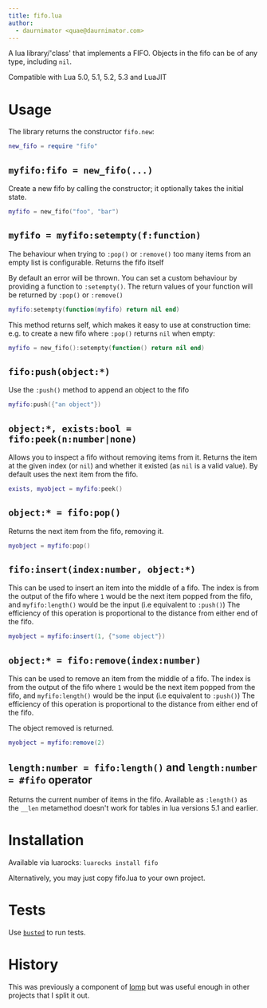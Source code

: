 ```yaml
---
title: fifo.lua
author:
  - daurnimator <quae@daurnimator.com>
---
```


A lua library/'class' that implements a FIFO.
Objects in the fifo can be of any type, including `nil`.

Compatible with Lua 5.0, 5.1, 5.2, 5.3 and LuaJIT


# Usage

The library returns the constructor `fifo.new`:

```lua
new_fifo = require "fifo"
```

## `myfifo:fifo = new_fifo(...)`

Create a new fifo by calling the constructor;
it optionally takes the initial state.

```lua
myfifo = new_fifo("foo", "bar")
```

## `myfifo = myfifo:setempty(f:function)`

The behaviour when trying to `:pop()` or `:remove()` too many items from an empty list is configurable.
Returns the fifo itself

By default an error will be thrown.
You can set a custom behaviour by providing a function to `:setempty()`.
The return values of your function will be returned by `:pop()` or `:remove()`

```lua
myfifo:setempty(function(myfifo) return nil end)
```

This method returns self, which makes it easy to use at construction time:
e.g. to create a new fifo where `:pop()` returns `nil` when empty:

```lua
myfifo = new_fifo():setempty(function() return nil end)
```


## `fifo:push(object:*)`

Use the `:push()` method to append an object to the fifo

```lua
myfifo:push({"an object"})
```


## `object:*, exists:bool = fifo:peek(n:number|none)`

Allows you to inspect a fifo without removing items from it.
Returns the item at the given index (or `nil`) and whether it existed (as `nil` is a valid value).
By default uses the next item from the fifo.

```lua
exists, myobject = myfifo:peek()
```


## `object:* = fifo:pop()`

Returns the next item from the fifo, removing it.

```lua
myobject = myfifo:pop()
```


## `fifo:insert(index:number, object:*)`

This can be used to insert an item into the middle of a fifo.
The index is from the output of the fifo
where `1` would be the next item popped from the fifo,
and `myfifo:length()` would be the input (i.e equivalent to `:push()`)
The efficiency of this operation is proportional to the distance from either end of the fifo.

```lua
myobject = myfifo:insert(1, {"some object"})
```


## `object:* = fifo:remove(index:number)`

This can be used to remove an item from the middle of a fifo.
The index is from the output of the fifo
where `1` would be the next item popped from the fifo,
and `myfifo:length()` would be the input (i.e equivalent to `:push()`)
The efficiency of this operation is proportional to the distance from either end of the fifo.

The object removed is returned.

```lua
myobject = myfifo:remove(2)
```


## `length:number = fifo:length()` and `length:number = #fifo` operator

Returns the current number of items in the fifo.
Available as `:length()` as the `__len` metamethod doesn't work for tables in lua versions 5.1 and earlier.


# Installation

Available via luarocks: `luarocks install fifo`

Alternatively, you may just copy fifo.lua to your own project.


# Tests

Use [`busted`](http://olivinelabs.com/busted/) to run tests.


# History

This was previously a component of [lomp](https://github.com/daurnimator/lomp2)
but was useful enough in other projects that I split it out.
